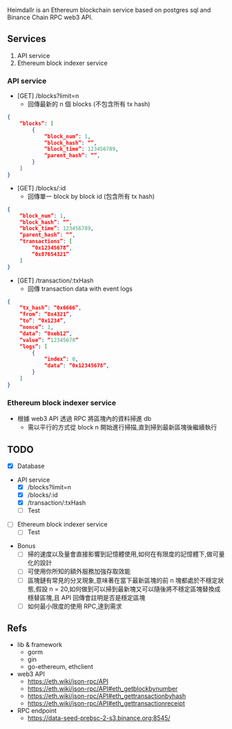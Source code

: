 

Heimdallr is an Ethereum blockchain service based on postgres sql and Binance Chain RPC web3 API.

## Services
1. API service
2. Ethereum block indexer service

### API service
- [GET] /blocks?limit=n 
  - 回傳最新的 n 個 blocks (不包含所有 tx hash) 
```json
{ 
    “blocks”: [ 
        { 
            “block_num”: 1, 
            “block_hash”: “”, 
            “block_time”: 123456789, 
            “parent_hash”: “”, 
        } 
    ] 
}
```

- [GET] /blocks/:id 
  - 回傳單一 block by block id (包含所有 tx hash) 
```json
{ 
    “block_num”: 1, 
    “block_hash”: “”, 
    “block_time”: 123456789, 
    “parent_hash”: “”, 
    “transactions”: [ 
        “0x12345678”, 
        “0x87654321” 
    ] 
}
```

- [GET] /transaction/:txHash 
  - 回傳 transaction data with event logs 
```json
{ 
    “tx_hash”: “0x6666”, 
    “from”: “0x4321”, 
    “to”: “0x1234”, 
    “nonce”: 1, 
    “data”: “0xeb12”, 
    “value”: “12345678” 
    “logs”: [ 
        { 
            “index”: 0, 
            “data”: “0x12345678”,
        } 
    ] 
}
```

### Ethereum block indexer service

- 根據 web3 API 透過 RPC 將區塊內的資料掃進 db
  - 需以平行的方式從 block n 開始進行掃描,直到掃到最新區塊後繼續執行

## TODO
- [x] Database
- API service
  - [x] /blocks?limit=n
  - [x] /blocks/:id
  - [x] /transaction/:txHash
  - [ ] Test
- [ ] Ethereum block indexer service
  - [ ] Test
- Bonus
  - [ ] 掃的速度以及量會直接影響到記憶體使用,如何在有限度的記憶體下,做可量化的設計
  - [ ] 可使用你所知的額外服務加強存取效能
  - [ ] 區塊鏈有常見的分叉現象,意味著在當下最新區塊的前 n 塊都處於不穩定狀態,假設 n = 20,如何做到可以掃到最新塊又可以隨後將不穩定區塊替換成穩替區塊,且 API 回傳會註明是否是穩定區塊
  - [ ] 如何最小限度的使用 RPC,達到需求

## Refs
- lib & framework
  - gorm 
  - gin 
  - go-ethereum, ethclient 
- web3 API
  - https://eth.wiki/json-rpc/API 
  - https://eth.wiki/json-rpc/API#eth_getblockbynumber 
  - https://eth.wiki/json-rpc/API#eth_gettransactionbyhash 
  - https://eth.wiki/json-rpc/API#eth_gettransactionreceipt 
- RPC endpoint 
  - https://data-seed-prebsc-2-s3.binance.org:8545/
